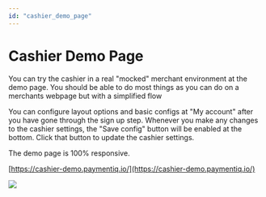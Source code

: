 ```yaml
---
id: "cashier_demo_page"
---
```


# Cashier Demo Page

You can try the cashier in a real "mocked" merchant environment at the demo page. You should be able to do most things as you can do on a merchants webpage but with a simplified flow

You can configure layout options and basic configs at "My account" after you have gone through the sign up step.
Whenever you make any changes to the cashier settings, the "Save config" button will be enabled at the bottom.
Click that button to update the cashier settings.

The demo page is 100% responsive.

[https://cashier-demo.paymentiq.io/](https://cashier-demo.paymentiq.io/)


![](/img/cashier/mock-gambling-page.png)
